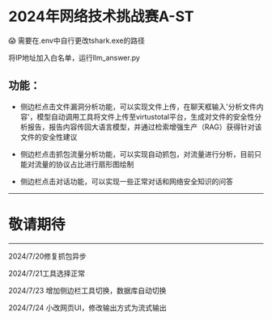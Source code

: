 
# 2024年网络技术挑战赛A-ST 

:scream: 需要在.env中自行更改tshark.exe的路径   

将IP地址加入白名单，运行llm_answer.py

## 功能：
- 侧边栏点击文件漏洞分析功能，可以实现文件上传，在聊天框输入'分析文件内容'，模型自动调用工具将文件上传至virtustotal平台，生成对文件的安全性分析报告，报告内容传回大语言模型，并通过检索增强生产（RAG）获得针对该文件的安全性建议<br>

- 侧边栏点击抓包流量分析功能，可以实现自动抓包，对流量进行分析，目前只能对流量的协议占比进行扇形图绘制<br>

- 侧边栏点击对话功能，可以实现一些正常对话和网络安全知识的问答<br>

-----
# 敬请期待
-----

2024/7/20修复抓包异步<br>

2024/7/21工具选择正常<br>  

2024/7/23 增加侧边栏工具切换，数据库自动切换<br>

2024/7/24 小改网页UI，修改输出方式为流式输出<br>
